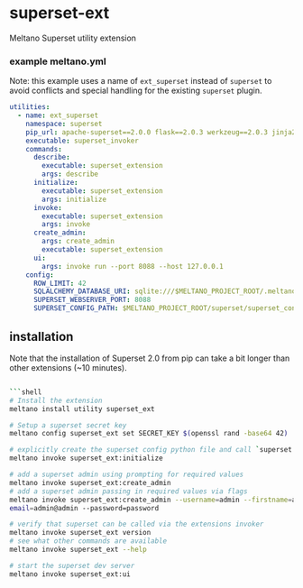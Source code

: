 # superset-ext

Meltano Superset utility extension

### example meltano.yml

Note: this example uses a name of `ext_superset` instead of `superset` to avoid conflicts and special handling for the
existing `superset` plugin.

```yaml
utilities:
  - name: ext_superset
    namespace: superset
    pip_url: apache-superset==2.0.0 flask==2.0.3 werkzeug==2.0.3 jinja2==3.0.1 wtforms==2.3.3 git+https://github.com/meltano/superset-ext.git@main
    executable: superset_invoker
    commands:
      describe:
        executable: superset_extension
        args: describe
      initialize:
        executable: superset_extension
        args: initialize
      invoke:
        executable: superset_extension
        args: invoke
      create_admin:
        args: create_admin
        executable: superset_extension
      ui:
        args: invoke run --port 8088 --host 127.0.0.1
    config:
      ROW_LIMIT: 42
      SQLALCHEMY_DATABASE_URI: sqlite:///$MELTANO_PROJECT_ROOT/.meltano/utilities/superset/superset.db
      SUPERSET_WEBSERVER_PORT: 8088
      SUPERSET_CONFIG_PATH: $MELTANO_PROJECT_ROOT/superset/superset_config.py
```

## installation

Note that the installation of Superset 2.0 from pip can take a bit longer than other extensions (~10 minutes).

```bash

```shell
# Install the extension
meltano install utility superset_ext

# Setup a superset secret key
meltano config superset_ext set SECRET_KEY $(openssl rand -base64 42)

# explicitly create the superset config python file and call `superset db upgrade`
meltano invoke superset_ext:initialize

# add a superset admin using prompting for required values
meltano invoke superset_ext:create_admin
# add a superset admin passing in required values via flags
meltano invoke superset_ext:create_admin --username=admin --firstname=admin --lastname=admin --
email=admin@admin --password=password

# verify that superset can be called via the extensions invoker
meltano invoke superset_ext version
# see what other commands are available
meltano invoke superset_ext --help

# start the superset dev server
meltano invoke superset_ext:ui
```
